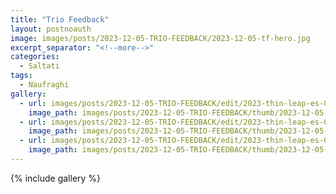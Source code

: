 ```yaml
---
title: "Trio Feedback"
layout: postnoauth
image: images/posts/2023-12-05-TRIO-FEEDBACK/2023-12-05-tf-hero.jpg
excerpt_separator: "<!--more-->"
categories:
  - Saltati
tags:
  - Naufraghi
gallery:
  - url: images/posts/2023-12-05-TRIO-FEEDBACK/edit/2023-thin-leap-es-01.jpg
    image_path: images/posts/2023-12-05-TRIO-FEEDBACK/thumb/2023-12-05-tf-01.jpg
  - url: images/posts/2023-12-05-TRIO-FEEDBACK/edit/2023-thin-leap-es-02.jpg
    image_path: images/posts/2023-12-05-TRIO-FEEDBACK/thumb/2023-12-05-tf-02.jpg
  - url: images/posts/2023-12-05-TRIO-FEEDBACK/edit/2023-thin-leap-es-03.jpg
    image_path: images/posts/2023-12-05-TRIO-FEEDBACK/thumb/2023-12-05-tf-03.jpg
---
```


<!--more-->

{% include gallery %}
